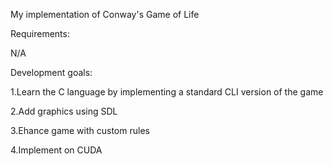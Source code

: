 My implementation of Conway's Game of Life 

Requirements:

N/A 

Development goals:

1.Learn the C language by implementing a standard CLI version of the game

2.Add graphics using SDL

3.Ehance game with custom rules

4.Implement on CUDA
